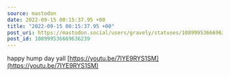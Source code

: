 ```yaml
---
source: mastodon
date: 2022-09-15 00:15:37.95 +00
title: "2022-09-15 00:15:37.95 +00"
post_uri: https://mastodon.social/users/gravely/statuses/108999536669636239
post_id: 108999536669636239
---
```

happy hump day yall [https://youtu.be/7IYE9RYS1SM](https://youtu.be/7IYE9RYS1SM)


